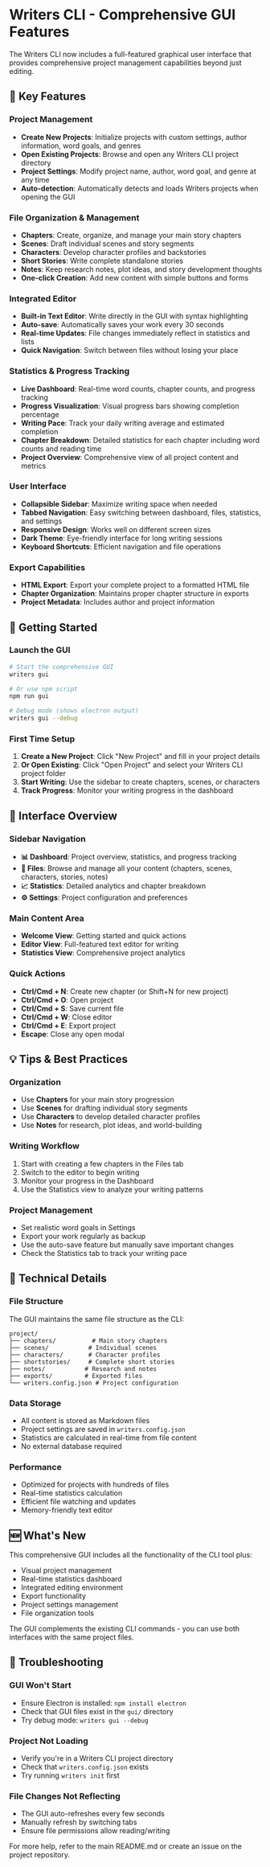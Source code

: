 # Writers CLI - Comprehensive GUI Features

The Writers CLI now includes a full-featured graphical user interface that provides comprehensive project management capabilities beyond just editing.

## 🚀 Key Features

### Project Management
- **Create New Projects**: Initialize projects with custom settings, author information, word goals, and genres
- **Open Existing Projects**: Browse and open any Writers CLI project directory
- **Project Settings**: Modify project name, author, word goal, and genre at any time
- **Auto-detection**: Automatically detects and loads Writers projects when opening the GUI

### File Organization & Management
- **Chapters**: Create, organize, and manage your main story chapters
- **Scenes**: Draft individual scenes and story segments
- **Characters**: Develop character profiles and backstories
- **Short Stories**: Write complete standalone stories
- **Notes**: Keep research notes, plot ideas, and story development thoughts
- **One-click Creation**: Add new content with simple buttons and forms

### Integrated Editor
- **Built-in Text Editor**: Write directly in the GUI with syntax highlighting
- **Auto-save**: Automatically saves your work every 30 seconds
- **Real-time Updates**: File changes immediately reflect in statistics and lists
- **Quick Navigation**: Switch between files without losing your place

### Statistics & Progress Tracking
- **Live Dashboard**: Real-time word counts, chapter counts, and progress tracking
- **Progress Visualization**: Visual progress bars showing completion percentage
- **Writing Pace**: Track your daily writing average and estimated completion
- **Chapter Breakdown**: Detailed statistics for each chapter including word counts and reading time
- **Project Overview**: Comprehensive view of all project content and metrics

### User Interface
- **Collapsible Sidebar**: Maximize writing space when needed
- **Tabbed Navigation**: Easy switching between dashboard, files, statistics, and settings
- **Responsive Design**: Works well on different screen sizes
- **Dark Theme**: Eye-friendly interface for long writing sessions
- **Keyboard Shortcuts**: Efficient navigation and file operations

### Export Capabilities
- **HTML Export**: Export your complete project to a formatted HTML file
- **Chapter Organization**: Maintains proper chapter structure in exports
- **Project Metadata**: Includes author and project information

## 🎯 Getting Started

### Launch the GUI
```bash
# Start the comprehensive GUI
writers gui

# Or use npm script
npm run gui

# Debug mode (shows electron output)
writers gui --debug
```

### First Time Setup
1. **Create a New Project**: Click "New Project" and fill in your project details
2. **Or Open Existing**: Click "Open Project" and select your Writers CLI project folder
3. **Start Writing**: Use the sidebar to create chapters, scenes, or characters
4. **Track Progress**: Monitor your writing progress in the dashboard

## 📂 Interface Overview

### Sidebar Navigation
- **📊 Dashboard**: Project overview, statistics, and progress tracking
- **📁 Files**: Browse and manage all your content (chapters, scenes, characters, stories, notes)
- **📈 Statistics**: Detailed analytics and chapter breakdown
- **⚙️ Settings**: Project configuration and preferences

### Main Content Area
- **Welcome View**: Getting started and quick actions
- **Editor View**: Full-featured text editor for writing
- **Statistics View**: Comprehensive project analytics

### Quick Actions
- **Ctrl/Cmd + N**: Create new chapter (or Shift+N for new project)
- **Ctrl/Cmd + O**: Open project
- **Ctrl/Cmd + S**: Save current file
- **Ctrl/Cmd + W**: Close editor
- **Ctrl/Cmd + E**: Export project
- **Escape**: Close any open modal

## 💡 Tips & Best Practices

### Organization
- Use **Chapters** for your main story progression
- Use **Scenes** for drafting individual story segments
- Use **Characters** to develop detailed character profiles
- Use **Notes** for research, plot ideas, and world-building

### Writing Workflow
1. Start with creating a few chapters in the Files tab
2. Switch to the editor to begin writing
3. Monitor your progress in the Dashboard
4. Use the Statistics view to analyze your writing patterns

### Project Management
- Set realistic word goals in Settings
- Export your work regularly as backup
- Use the auto-save feature but manually save important changes
- Check the Statistics tab to track your writing pace

## 🔧 Technical Details

### File Structure
The GUI maintains the same file structure as the CLI:
```
project/
├── chapters/          # Main story chapters
├── scenes/           # Individual scenes
├── characters/       # Character profiles
├── shortstories/     # Complete short stories
├── notes/           # Research and notes
├── exports/         # Exported files
└── writers.config.json # Project configuration
```

### Data Storage
- All content is stored as Markdown files
- Project settings are saved in `writers.config.json`
- Statistics are calculated in real-time from file content
- No external database required

### Performance
- Optimized for projects with hundreds of files
- Real-time statistics calculation
- Efficient file watching and updates
- Memory-friendly text editor

## 🆕 What's New

This comprehensive GUI includes all the functionality of the CLI tool plus:
- Visual project management
- Real-time statistics dashboard
- Integrated editing environment
- Export functionality
- Project settings management
- File organization tools

The GUI complements the existing CLI commands - you can use both interfaces with the same project files.

## 🐛 Troubleshooting

### GUI Won't Start
- Ensure Electron is installed: `npm install electron`
- Check that GUI files exist in the `gui/` directory
- Try debug mode: `writers gui --debug`

### Project Not Loading
- Verify you're in a Writers CLI project directory
- Check that `writers.config.json` exists
- Try running `writers init` first

### File Changes Not Reflecting
- The GUI auto-refreshes every few seconds
- Manually refresh by switching tabs
- Ensure file permissions allow reading/writing

For more help, refer to the main README.md or create an issue on the project repository.